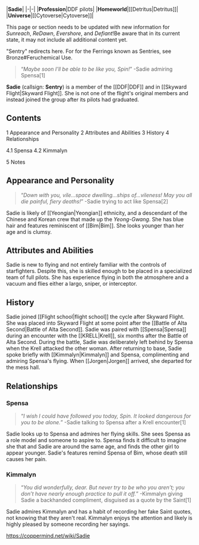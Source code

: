 |**Sadie**|
|-|-|
|**Profession**|DDF pilots|
|**Homeworld**|[[Detritus\|Detritus]]|
|**Universe**|[[Cytoverse\|Cytoverse]]|

This page or section needs to be updated with new information for *Sunreach*, *ReDawn*, *Evershore*, and *Defiant*!Be aware that in its current state, it may not include all additional content yet.

"Sentry" redirects here. For for the Ferrings known as Sentries, see Bronze#Feruchemical Use.
>“*Maybe soon I’ll be able to be like you, Spin!*”
\-Sadie admiring Spensa[1]


**Sadie** (callsign: **Sentry**) is a member of the [[DDF\|DDF]] and in [[Skyward Flight\|Skyward Flight]]. She is not one of the flight's original members and instead joined the group after its pilots had graduated.

## Contents

1 Appearance and Personality
2 Attributes and Abilities
3 History
4 Relationships

4.1 Spensa
4.2 Kimmalyn


5 Notes


## Appearance and Personality
>“*Down with you, vile…space dwelling…ships of…vileness! May you all die painful, fiery deaths!*”
\-Sadie trying to act like Spensa[2]


Sadie is likely of [[Yeongian\|Yeongian]] ethnicity, and a descendant of the Chinese and Korean crew that made up the *Yeong-Gwang*. She has blue hair and features reminiscent of [[Bim\|Bim]].
She looks younger than her age and is clumsy.

## Attributes and Abilities
Sadie is new to flying and not entirely familiar with the controls of starfighters. Despite this, she is skilled enough to be placed in a specialized team of full pilots. She has experience flying in both the atmosphere and a vacuum and flies either a largo, sniper, or interceptor.

## History
Sadie joined [[Flight school\|flight school]] the cycle after Skyward Flight. She was placed into Skyward Flight at some point after the [[Battle of Alta Second\|Battle of Alta Second]].
Sadie was paired with [[Spensa\|Spensa]] during an encounter with the [[KRELL\|Krell]], six months after the Battle of Alta Second. During the battle, Sadie was deliberately left behind by Spensa when the Krell attacked the other woman. After returning to base, Sadie spoke briefly with [[Kimmalyn\|Kimmalyn]] and Spensa, complimenting and admiring Spensa's flying. When [[Jorgen\|Jorgen]] arrived, she departed for the mess hall.

## Relationships
### Spensa
>“*I wish I could have followed you today, Spin. It looked dangerous for you to be alone.*”
\-Sadie talking to Spensa after a Krell encounter[1]


Sadie looks up to Spensa and admires her flying skills. She sees Spensa as a role model and someone to aspire to. Spensa finds it difficult to imagine she that and Sadie are around the same age, and finds the other girl to appear younger. Sadie's features remind Spensa of Bim, whose death still causes her pain.

### Kimmalyn
>“*You did wonderfully, dear. But never try to be who you aren’t; you don’t have nearly enough practice to pull it off.*”
\-Kimmalyn giving Sadie a backhanded compliment, disguised as a quote by the Saint[1]


Sadie admires Kimmalyn and has a habit of recording her fake Saint quotes, not knowing that they aren't real. Kimmalyn enjoys the attention and likely is highly pleased by someone recording her sayings.



https://coppermind.net/wiki/Sadie